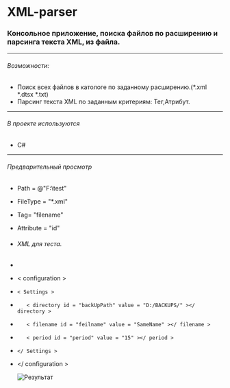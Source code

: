 # XML-parser #
### Консольное приложение, поиска файлов по расширению и парсинга текста XML, из файла. ###
------------------------------------------------------
###### Возможности: ######
* Поиск всех файлов в катологе по заданному расширению.(*.xml *.dtsx *.txt)
* Парсинг текста XML по заданным критериям: Тег,Атрибут.
------------------------------------------------------
###### В проекте используются ######
* С#
------------------------------------------------------
###### Предварительный просмотр ######

  * Path = @"F:\test"
  * FileType = "*.xml"
  * Tag= "filename"
  * Attribute = "id"
  * ###### XML для теста. ######
   
 *  <? xml version = "1.0" encoding = "utf-8" ?>
 * < configuration >
 *     < Settings >
 *        < directory id = "backUpPath" value = "D:/BACKUPS/" ></ directory >
 *        < filename id = "feilname" value = "SameName" ></ filename >
 *        < period id = "period" value = "15" ></ period >
 *     </ Settings >
 * </ configuration >
   
   ![Результат](https://sun9-46.userapi.com/impg/YirCUBwcNe0kIKDJ3TogNesnaXPi_6SmIbDAzQ/6E-dzQgHB2I.jpg?size=459x183&quality=96&sign=3bd0449839d64a07d1440095d927777f&type=album)
